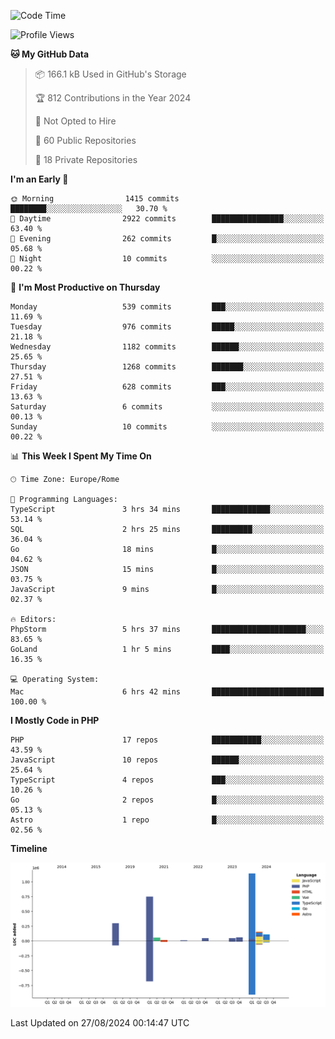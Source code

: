 <!--START_SECTION:waka-->
![Code Time](http://img.shields.io/badge/Code%20Time-5%2C261%20hrs%2012%20mins-blue)

![Profile Views](http://img.shields.io/badge/Profile%20Views-0-blue)

**🐱 My GitHub Data** 

> 📦 166.1 kB Used in GitHub's Storage 
 > 
> 🏆 812 Contributions in the Year 2024
 > 
> 🚫 Not Opted to Hire
 > 
> 📜 60 Public Repositories 
 > 
> 🔑 18 Private Repositories 
 > 
**I'm an Early 🐤** 

```text
🌞 Morning                1415 commits        ████████░░░░░░░░░░░░░░░░░   30.70 % 
🌆 Daytime                2922 commits        ████████████████░░░░░░░░░   63.40 % 
🌃 Evening                262 commits         █░░░░░░░░░░░░░░░░░░░░░░░░   05.68 % 
🌙 Night                  10 commits          ░░░░░░░░░░░░░░░░░░░░░░░░░   00.22 % 
```
📅 **I'm Most Productive on Thursday** 

```text
Monday                   539 commits         ███░░░░░░░░░░░░░░░░░░░░░░   11.69 % 
Tuesday                  976 commits         █████░░░░░░░░░░░░░░░░░░░░   21.18 % 
Wednesday                1182 commits        ██████░░░░░░░░░░░░░░░░░░░   25.65 % 
Thursday                 1268 commits        ███████░░░░░░░░░░░░░░░░░░   27.51 % 
Friday                   628 commits         ███░░░░░░░░░░░░░░░░░░░░░░   13.63 % 
Saturday                 6 commits           ░░░░░░░░░░░░░░░░░░░░░░░░░   00.13 % 
Sunday                   10 commits          ░░░░░░░░░░░░░░░░░░░░░░░░░   00.22 % 
```


📊 **This Week I Spent My Time On** 

```text
🕑︎ Time Zone: Europe/Rome

💬 Programming Languages: 
TypeScript               3 hrs 34 mins       █████████████░░░░░░░░░░░░   53.14 % 
SQL                      2 hrs 25 mins       █████████░░░░░░░░░░░░░░░░   36.04 % 
Go                       18 mins             █░░░░░░░░░░░░░░░░░░░░░░░░   04.62 % 
JSON                     15 mins             █░░░░░░░░░░░░░░░░░░░░░░░░   03.75 % 
JavaScript               9 mins              █░░░░░░░░░░░░░░░░░░░░░░░░   02.37 % 

🔥 Editors: 
PhpStorm                 5 hrs 37 mins       █████████████████████░░░░   83.65 % 
GoLand                   1 hr 5 mins         ████░░░░░░░░░░░░░░░░░░░░░   16.35 % 

💻 Operating System: 
Mac                      6 hrs 42 mins       █████████████████████████   100.00 % 
```

**I Mostly Code in PHP** 

```text
PHP                      17 repos            ███████████░░░░░░░░░░░░░░   43.59 % 
JavaScript               10 repos            ██████░░░░░░░░░░░░░░░░░░░   25.64 % 
TypeScript               4 repos             ███░░░░░░░░░░░░░░░░░░░░░░   10.26 % 
Go                       2 repos             █░░░░░░░░░░░░░░░░░░░░░░░░   05.13 % 
Astro                    1 repo              █░░░░░░░░░░░░░░░░░░░░░░░░   02.56 % 
```



**Timeline**

![Lines of Code chart](https://raw.githubusercontent.com/frnwtr/frnwtr/main/assets/bar_graph.png)


 Last Updated on 27/08/2024 00:14:47 UTC
<!--END_SECTION:waka-->
